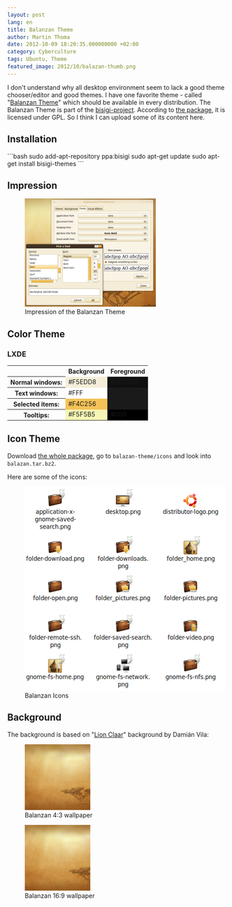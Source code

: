 ```yaml
---
layout: post
lang: en
title: Balanzan Theme
author: Martin Thoma
date: 2012-10-09 18:20:35.000000000 +02:00
category: Cyberculture
tags: Ubuntu, Theme
featured_image: 2012/10/balazan-thumb.png
---
```

I don't understand why all desktop environment seem to lack a good theme chooser/editor and good themes. I have one favorite theme - called "<a href="http://www.bisigi-project.org/?p=28&lang=en">Balanzan Theme</a>" which should be available in every distribution. The Balanzan Theme is part of the <a href="http://www.bisigi-project.org/?lang=en">bisigi-project</a>. According to <a href="https://launchpad.net/~bisigi/+archive/ppa/+files/balanzan-theme_1.8.1.natty.ppa1.tar.gz">the package</a>, it is licensed under GPL. So I think I can upload some of its content here.

<h2>Installation</h2>
```bash
sudo add-apt-repository ppa:bisigi
sudo apt-get update
sudo apt-get install bisigi-themes
```

<h2>Impression</h2>
<figure class="aligncenter">
            <a href="../images/2012/10/balazan-font-300x247.png"><img src="../images/2012/10/balazan-font-300x247.png" alt="Impression of the Balanzan Theme" style="max-width:300px;max-height:247px" class="size-medium wp-image-46561"/></a>
            <figcaption class="text-center">Impression of the Balanzan Theme</figcaption>
        </figure>

<h2>Color Theme</h2>
<h3>LXDE</h3>
<table class="wikitable">
<tr>
  <th>&nbsp;</th>
  <th>Background</th>
  <th>Foreground</th>
</tr>
<tr>
  <th>Normal windows:</th>
  <td style="background-color:#F5EDD8">#F5EDD8</td>
  <td style="background-color:#101010">#101010</td>
</tr>
<tr>
  <th>Text windows:</th>
  <td style="background-color:#FFF">#FFF</td>
  <td style="background-color:#1A1A1A">#1A1A1A</td>
</tr>
<tr>
  <th>Selected items:</th>
  <td style="background-color:#F4C256">#F4C256</td>
  <td style="background-color:#1A1A1A">#1A1A1A</td>
</tr>
<tr>
  <th>Tooltips:</th>
  <td style="background-color:#F5F5B5">#F5F5B5</td>
  <td style="background-color:#000">#000</td>
</tr>
</table>

<h2>Icon Theme</h2>
Download <a href="https://launchpad.net/~bisigi/+archive/ppa/+files/balanzan-theme_1.8.1.natty.ppa1.tar.gz">the whole package</a>, go to <code>balazan-theme/icons</code> and look into <code>balazan.tar.bz2</code>.

Here are some of the icons:
<figure class="aligncenter">
            <a href="../images/2012/10/balazan-icons.png"><img src="../images/2012/10/balazan-icons.png" alt="Balanzan Icons" style="max-width:459px;max-height:465px" class="size-full wp-image-46541"/></a>
            <figcaption class="text-center">Balanzan Icons</figcaption>
        </figure>

<h2>Background</h2>
The background is based on "<a href="http://ubuntu.damianvila.com/">Lion Claar</a>" background by Dami&aacute;n Vila:

<figure class="alignright">
            <a href="../images/2012/10/balanzan_4_3-150x150.png"><img src="../images/2012/10/balanzan_4_3-150x150.png" alt="Balanzan 4:3 wallpaper" style="max-width:150px;max-height:150px;" class="size-thumbnail wp-image-46491"/></a>
            <figcaption class="text-center">Balanzan 4:3 wallpaper</figcaption>
        </figure>

<figure class="aligncenter">
            <a href="../images/2012/10/balanzan-150x150.png"><img src="../images/2012/10/balanzan-150x150.png" alt="Balanzan 16:9 wallpaper" style="max-width:150px;max-height:150px" class="size-thumbnail wp-image-46481"/></a>
            <figcaption class="text-center">Balanzan 16:9 wallpaper</figcaption>
        </figure>
